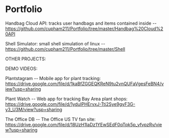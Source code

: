 # Portfolio

Handbag Cloud API: tracks user handbags and items contained inside -- https://github.com/cupham211/Portfolio/tree/master/Handbag%20Cloud%20API

Shell Simulator: small shell simulation of linux -- https://github.com/cupham211/Portfolio/tree/master/Shell


OTHER PROJECTS:

DEMO VIDEOS:

Plantstagram -- Mobile app for plant tracking: https://drive.google.com/file/d/1kaBfZGGEQKReN9tu2vnQUFaVgesFeBN4/view?usp=sharing

Plant Watch -- Web app for tracking Bay Area plant shops: https://drive.google.com/file/d/1yduIPHErvxJ-Tti2Sye9gyF3G-y3_U3M/view?usp=sharing

The Office DB -- The Office US TV fan site: https://drive.google.com/file/d/18UzH1IaDz1YEwSEdF0qTpk5p_yfvpzRv/view?usp=sharing

